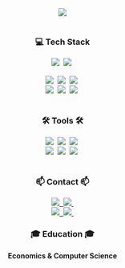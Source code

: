 <div align="center">
  <img src="https://capsule-render.vercel.app/api?type=Venom&text=Raon%20Han&color=auto" />
</div>
<br>
<h3 align="center">💻 Tech Stack</h3>

<div align="center">
  <img src="https://img.shields.io/badge/C++-00599C?style=for-the-badge&logo=Cplusplus&logoColor=white" />&nbsp
  <img src="https://img.shields.io/badge/C-A8B9CC.svg?style=for-the-badge&logo=C&logoColor=white" />&nbsp
</div>
<br>
<div align="center">
  <img src="https://img.shields.io/badge/react-20232a.svg?style=for-the-badge&logo=react&logoColor=61DAFB" />&nbsp
  <img src="https://img.shields.io/badge/TypeScript-3178C6.svg?style=for-the-badge&logo=typescript&logoColor=white" />&nbsp
  <img src="https://img.shields.io/badge/html5-E34F26.svg?style=for-the-badge&logo=html5&logoColor=white" />&nbsp
</div>

<div align="center">
  <img src="https://img.shields.io/badge/styled--components-DB7093?style=for-the-badge&logo=styled-components&logoColor=ffd35b" />&nbsp
  <img src="https://img.shields.io/badge/tailwindcss-1daabb.svg?style=for-the-badge&logo=tailwind-css&logoColor=white" />&nbsp
  <img src="https://img.shields.io/badge/css3-1572B6.svg?style=for-the-badge&logo=css3&logoColor=white" />&nbsp
</div>

<br>

<h3 align="center">🛠 Tools 🛠</h3>
<div align="center">
  <img src="https://img.shields.io/badge/git-F05033.svg?style=for-the-badge&logo=git&logoColor=white" />&nbsp
  <img src="https://img.shields.io/badge/Unreal%20Engine-0E1128.svg?style=for-the-badge&logo=unreal-engine&logoColor=white" />&nbsp
  <img src="https://img.shields.io/badge/Notion-F3F3F3.svg?style=for-the-badge&logo=notion&logoColor=black" />&nbsp
</div>

<div align="center">
  <img src="https://img.shields.io/badge/adobe%20photoshop-08253c.svg?style=for-the-badge&logo=adobe%20photoshop&logoColor=37abff" />&nbsp
  <img src="https://img.shields.io/badge/figma-F24E1E.svg?style=for-the-badge&logo=figma&logoColor=white" />&nbsp
  <img src="https://img.shields.io/badge/docker-2496ED.svg?style=for-the-badge&logo=docker&logoColor=white" />&nbsp
</div>

<br>

<h3 align="center">📫 Contact 📫</h3>
<div align="center">
  <a href="https://velog.io/@imraon">
    <img src="https://img.shields.io/badge/Velog-1EBC8F?style=for-the-badge&logo=velog&logoColor=white" />&nbsp
  </a>
  <a href="mailto:imraon@proton.me">
    <img
      src="https://img.shields.io/badge/proton.me-6D4AFF?style=for-the-badge&logo=protonmail&logoColor=white"/>&nbsp
  </a>
  <br>
  <a href="">
    <img 
      src="https://img.shields.io/badge/Steam-000000?style=for-the-badge&logo=Steam&logoColor=white" />&nbsp
  </a>
  <a href="">
    <img 
      src="https://img.shields.io/badge/PlayStation-003791?style=for-the-badge&logo=playstation&logoColor=white" />&nbsp
  </a>
</div>

<h3 align="center">🎓 Education 🎓</h3>
<h4 align="center">Economics & Computer Science</a>